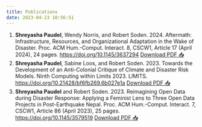 ```yaml
---
title: Publications
date: 2023-04-23 10:56:51
---
```


1. **Shreyasha Paudel**, Wendy Norris, and Robert Soden. 2024. Aftermath: Infrastructure, Resources, and Organizational Adaptation in the Wake of Disaster. Proc. ACM Hum.-Comput. Interact. 8, CSCW1, Article 17 (April 2024), 24 pages.  https://doi.org/10.1145/3637294
[Download PDF 📥](CSCW_Aftermath__Infrastructure__Resources__and_Organizational_Adaptation_in_the_Wake_of_Disaster_Final.pdf)
2. **Shreyasha Paudel**, Sabine Loos, and Robert Soden. 2023. Towards the Development of an Anti-Colonial Critique of Climate and Disaster Risk Models. Ninth Computing within Limits 2023. LIMITS.  https://doi.org/10.21428/bf6fb269.6b027e1a 
[Download PDF 📥](LIMITS23_Towards_the_Development_of_an_Anti-Colonial_Critique_of_Climate_and_Disaster_Risk_Models_Final.pdf)
3. **Shreyasha Paudel** and Robert Soden. 2023. Reimagining Open Data during Disaster Response: Applying a Feminist Lens to Three Open Data Projects in Post-Earthquake Nepal. Proc. ACM Hum.-Comput. Interact. 7, CSCW1, Article 86 (April 2023), 25 pages. https://doi.org/10.1145/3579519
[Download PDF 📥](Reimagining_Open_Data.pdf) 